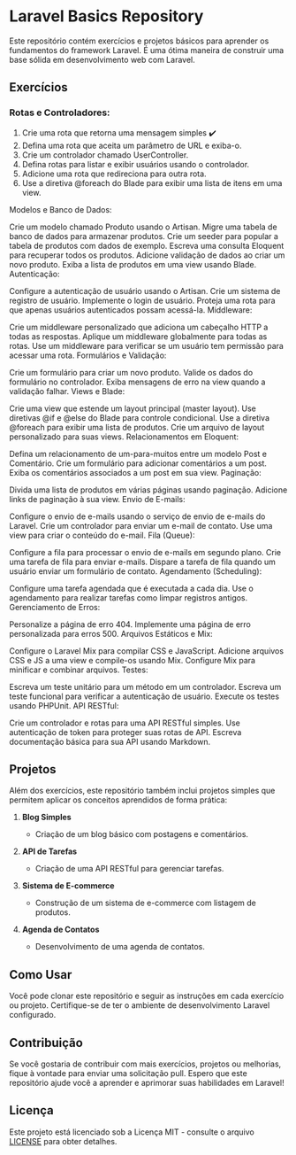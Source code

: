 # Laravel Basics Repository

Este repositório contém exercícios e projetos básicos para aprender os fundamentos do framework Laravel. É uma ótima maneira de construir uma base sólida em desenvolvimento web com Laravel.

## Exercícios

<h3>Rotas e Controladores:</h3>

<ol>
  <li>Crie uma rota que retorna uma mensagem simples ✔️</li>
  <li>Defina uma rota que aceita um parâmetro de URL e exiba-o.</li>
  <li>Crie um controlador chamado UserController.</li>
  <li>Defina rotas para listar e exibir usuários usando o controlador.</li>
  <li>Adicione uma rota que redireciona para outra rota.</li>
  <li>Use a diretiva @foreach do Blade para exibir uma lista de itens em uma view.</li>
</ol>

Modelos e Banco de Dados:

Crie um modelo chamado Produto usando o Artisan.
Migre uma tabela de banco de dados para armazenar produtos.
Crie um seeder para popular a tabela de produtos com dados de exemplo.
Escreva uma consulta Eloquent para recuperar todos os produtos.
Adicione validação de dados ao criar um novo produto.
Exiba a lista de produtos em uma view usando Blade.
Autenticação:

Configure a autenticação de usuário usando o Artisan.
Crie um sistema de registro de usuário.
Implemente o login de usuário.
Proteja uma rota para que apenas usuários autenticados possam acessá-la.
Middleware:

Crie um middleware personalizado que adiciona um cabeçalho HTTP a todas as respostas.
Aplique um middleware globalmente para todas as rotas.
Use um middleware para verificar se um usuário tem permissão para acessar uma rota.
Formulários e Validação:

Crie um formulário para criar um novo produto.
Valide os dados do formulário no controlador.
Exiba mensagens de erro na view quando a validação falhar.
Views e Blade:

Crie uma view que estende um layout principal (master layout).
Use diretivas @if e @else do Blade para controle condicional.
Use a diretiva @foreach para exibir uma lista de produtos.
Crie um arquivo de layout personalizado para suas views.
Relacionamentos em Eloquent:

Defina um relacionamento de um-para-muitos entre um modelo Post e Comentário.
Crie um formulário para adicionar comentários a um post.
Exiba os comentários associados a um post em sua view.
Paginação:

Divida uma lista de produtos em várias páginas usando paginação.
Adicione links de paginação à sua view.
Envio de E-mails:

Configure o envio de e-mails usando o serviço de envio de e-mails do Laravel.
Crie um controlador para enviar um e-mail de contato.
Use uma view para criar o conteúdo do e-mail.
Fila (Queue):

Configure a fila para processar o envio de e-mails em segundo plano.
Crie uma tarefa de fila para enviar e-mails.
Dispare a tarefa de fila quando um usuário enviar um formulário de contato.
Agendamento (Scheduling):

Configure uma tarefa agendada que é executada a cada dia.
Use o agendamento para realizar tarefas como limpar registros antigos.
Gerenciamento de Erros:

Personalize a página de erro 404.
Implemente uma página de erro personalizada para erros 500.
Arquivos Estáticos e Mix:

Configure o Laravel Mix para compilar CSS e JavaScript.
Adicione arquivos CSS e JS a uma view e compile-os usando Mix.
Configure Mix para minificar e combinar arquivos.
Testes:

Escreva um teste unitário para um método em um controlador.
Escreva um teste funcional para verificar a autenticação de usuário.
Execute os testes usando PHPUnit.
API RESTful:

Crie um controlador e rotas para uma API RESTful simples.
Use autenticação de token para proteger suas rotas de API.
Escreva documentação básica para sua API usando Markdown.

## Projetos

Além dos exercícios, este repositório também inclui projetos simples que permitem aplicar os conceitos aprendidos de forma prática:

1. **Blog Simples**
   - Criação de um blog básico com postagens e comentários.

2. **API de Tarefas**
   - Criação de uma API RESTful para gerenciar tarefas.

3. **Sistema de E-commerce**
   - Construção de um sistema de e-commerce com listagem de produtos.

4. **Agenda de Contatos**
   - Desenvolvimento de uma agenda de contatos.

## Como Usar

Você pode clonar este repositório e seguir as instruções em cada exercício ou projeto. Certifique-se de ter o ambiente de desenvolvimento Laravel configurado.

## Contribuição

Se você gostaria de contribuir com mais exercícios, projetos ou melhorias, fique à vontade para enviar uma solicitação pull. Espero que este repositório ajude você a aprender e aprimorar suas habilidades em Laravel!

## Licença

Este projeto está licenciado sob a Licença MIT - consulte o arquivo [LICENSE](LICENSE) para obter detalhes.
